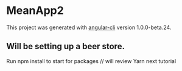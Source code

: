 # MeanApp2

This project was generated with [angular-cli](https://github.com/angular/angular-cli) version 1.0.0-beta.24.

## Will be setting up a beer store.  
Run npm install to start for packages // will review Yarn next tutorial
